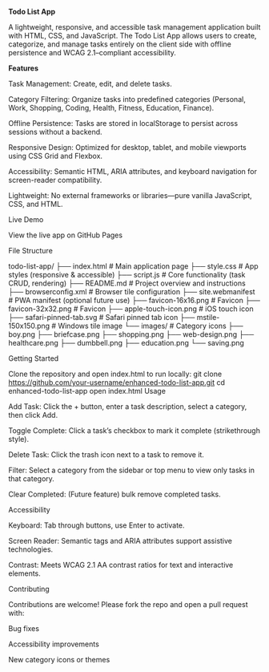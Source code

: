 **Todo List App**

A lightweight, responsive, and accessible task management application built with HTML, CSS, and JavaScript. The Todo List App allows users to create, categorize, and manage tasks entirely on the client side with offline persistence and WCAG 2.1–compliant accessibility.

**Features**

Task Management: Create, edit, and delete tasks.

Category Filtering: Organize tasks into predefined categories (Personal, Work, Shopping, Coding, Health, Fitness, Education, Finance).

Offline Persistence: Tasks are stored in localStorage to persist across sessions without a backend.

Responsive Design: Optimized for desktop, tablet, and mobile viewports using CSS Grid and Flexbox.

Accessibility: Semantic HTML, ARIA attributes, and keyboard navigation for screen-reader compatibility.

Lightweight: No external frameworks or libraries—pure vanilla JavaScript, CSS, and HTML.

Live Demo

View the live app on GitHub Pages

File Structure

todo-list-app/
├── index.html            # Main application page
├── style.css             # App styles (responsive & accessible)
├── script.js             # Core functionality (task CRUD, rendering)
├── README.md             # Project overview and instructions
├── browserconfig.xml     # Browser tile configuration
├── site.webmanifest      # PWA manifest (optional future use)
├── favicon-16x16.png     # Favicon
├── favicon-32x32.png     # Favicon
├── apple-touch-icon.png  # iOS touch icon
├── safari-pinned-tab.svg # Safari pinned tab icon
├── mstile-150x150.png    # Windows tile image
└── images/               # Category icons
    ├── boy.png
    ├── briefcase.png
    ├── shopping.png
    ├── web-design.png
    ├── healthcare.png
    ├── dumbbell.png
    ├── education.png
    └── saving.png

Getting Started

Clone the repository and open index.html to run locally:
git clone https://github.com/your-username/enhanced-todo-list-app.git
cd enhanced-todo-list-app
open index.html
Usage

Add Task: Click the + button, enter a task description, select a category, then click Add.

Toggle Complete: Click a task’s checkbox to mark it complete (strikethrough style).

Delete Task: Click the trash icon next to a task to remove it.

Filter: Select a category from the sidebar or top menu to view only tasks in that category.

Clear Completed: (Future feature) bulk remove completed tasks.

Accessibility

Keyboard: Tab through buttons, use Enter to activate.

Screen Reader: Semantic tags and ARIA attributes support assistive technologies.

Contrast: Meets WCAG 2.1 AA contrast ratios for text and interactive elements.

Contributing

Contributions are welcome! Please fork the repo and open a pull request with:

Bug fixes

Accessibility improvements

New category icons or themes
